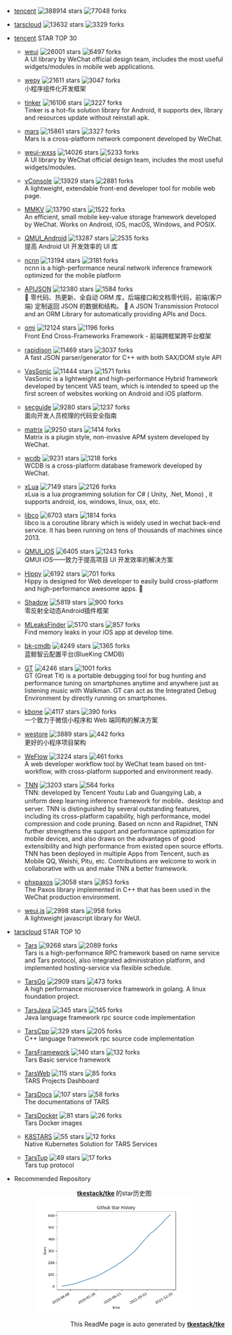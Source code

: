 
+ [tencent](https://github.com/tencent)
![388914 stars](https://img.shields.io/badge/Stars-388914-green)
![77048 forks](https://img.shields.io/badge/Forks-77048-green)

+ [tarscloud](https://github.com/tarscloud)
![13632 stars](https://img.shields.io/badge/Stars-13632-green)
![3329 forks](https://img.shields.io/badge/Forks-3329-green)





+ [tencent](https://github.com/tencent) STAR TOP 30 
    
    + [weui](https://github.com/tencent/weui) 
    ![26001 stars](https://img.shields.io/badge/Stars-26001-green)
    ![6497 forks](https://img.shields.io/badge/Forks-6497-green)  
    A UI library by WeChat official design team, includes the most useful widgets/modules in mobile web applications.
    
    + [wepy](https://github.com/tencent/wepy) 
    ![21611 stars](https://img.shields.io/badge/Stars-21611-green)
    ![3047 forks](https://img.shields.io/badge/Forks-3047-green)  
    小程序组件化开发框架
    
    + [tinker](https://github.com/tencent/tinker) 
    ![16106 stars](https://img.shields.io/badge/Stars-16106-green)
    ![3227 forks](https://img.shields.io/badge/Forks-3227-green)  
    Tinker is a hot-fix solution library for Android, it supports dex, library and resources update without reinstall apk.
    
    + [mars](https://github.com/tencent/mars) 
    ![15861 stars](https://img.shields.io/badge/Stars-15861-green)
    ![3327 forks](https://img.shields.io/badge/Forks-3327-green)  
    Mars is a cross-platform network component  developed by WeChat.
    
    + [weui-wxss](https://github.com/tencent/weui-wxss) 
    ![14026 stars](https://img.shields.io/badge/Stars-14026-green)
    ![5233 forks](https://img.shields.io/badge/Forks-5233-green)  
    A UI library by WeChat official design team, includes the most useful widgets/modules.
    
    + [vConsole](https://github.com/tencent/vConsole) 
    ![13929 stars](https://img.shields.io/badge/Stars-13929-green)
    ![2881 forks](https://img.shields.io/badge/Forks-2881-green)  
    A lightweight, extendable front-end developer tool for mobile web page.
    
    + [MMKV](https://github.com/tencent/MMKV) 
    ![13790 stars](https://img.shields.io/badge/Stars-13790-green)
    ![1522 forks](https://img.shields.io/badge/Forks-1522-green)  
    An efficient, small mobile key-value storage framework developed by WeChat. Works on Android, iOS, macOS, Windows, and POSIX.
    
    + [QMUI_Android](https://github.com/tencent/QMUI_Android) 
    ![13287 stars](https://img.shields.io/badge/Stars-13287-green)
    ![2535 forks](https://img.shields.io/badge/Forks-2535-green)  
    提高 Android UI 开发效率的 UI 库
    
    + [ncnn](https://github.com/tencent/ncnn) 
    ![13194 stars](https://img.shields.io/badge/Stars-13194-green)
    ![3181 forks](https://img.shields.io/badge/Forks-3181-green)  
    ncnn is a high-performance neural network inference framework optimized for the mobile platform
    
    + [APIJSON](https://github.com/tencent/APIJSON) 
    ![12380 stars](https://img.shields.io/badge/Stars-12380-green)
    ![1584 forks](https://img.shields.io/badge/Forks-1584-green)  
    🚀 零代码、热更新、全自动 ORM 库，后端接口和文档零代码，前端(客户端) 定制返回 JSON 的数据和结构。 🚀 A JSON Transmission Protocol and an ORM Library for automatically providing APIs and Docs.
    
    + [omi](https://github.com/tencent/omi) 
    ![12124 stars](https://img.shields.io/badge/Stars-12124-green)
    ![1196 forks](https://img.shields.io/badge/Forks-1196-green)  
     Front End Cross-Frameworks Framework - 前端跨框架跨平台框架
    
    + [rapidjson](https://github.com/tencent/rapidjson) 
    ![11469 stars](https://img.shields.io/badge/Stars-11469-green)
    ![3037 forks](https://img.shields.io/badge/Forks-3037-green)  
    A fast JSON parser/generator for C++ with both SAX/DOM style API
    
    + [VasSonic](https://github.com/tencent/VasSonic) 
    ![11444 stars](https://img.shields.io/badge/Stars-11444-green)
    ![1571 forks](https://img.shields.io/badge/Forks-1571-green)  
    VasSonic is a lightweight and high-performance Hybrid framework developed by tencent VAS team, which is intended to speed up the first screen of websites working on Android and iOS platform. 
    
    + [secguide](https://github.com/tencent/secguide) 
    ![9280 stars](https://img.shields.io/badge/Stars-9280-green)
    ![1237 forks](https://img.shields.io/badge/Forks-1237-green)  
    面向开发人员梳理的代码安全指南
    
    + [matrix](https://github.com/tencent/matrix) 
    ![9250 stars](https://img.shields.io/badge/Stars-9250-green)
    ![1414 forks](https://img.shields.io/badge/Forks-1414-green)  
    Matrix is a plugin style, non-invasive APM system developed by WeChat.
    
    + [wcdb](https://github.com/tencent/wcdb) 
    ![9231 stars](https://img.shields.io/badge/Stars-9231-green)
    ![1218 forks](https://img.shields.io/badge/Forks-1218-green)  
    WCDB is a cross-platform database framework developed by WeChat.
    
    + [xLua](https://github.com/tencent/xLua) 
    ![7149 stars](https://img.shields.io/badge/Stars-7149-green)
    ![2126 forks](https://img.shields.io/badge/Forks-2126-green)  
    xLua is a lua programming solution for  C# ( Unity, .Net, Mono) , it supports android, ios, windows, linux, osx, etc.
    
    + [libco](https://github.com/tencent/libco) 
    ![6703 stars](https://img.shields.io/badge/Stars-6703-green)
    ![1814 forks](https://img.shields.io/badge/Forks-1814-green)  
    libco is a coroutine library which is widely used in wechat  back-end service. It has been running on tens of thousands of machines since 2013.
    
    + [QMUI_iOS](https://github.com/tencent/QMUI_iOS) 
    ![6405 stars](https://img.shields.io/badge/Stars-6405-green)
    ![1243 forks](https://img.shields.io/badge/Forks-1243-green)  
    QMUI iOS——致力于提高项目 UI 开发效率的解决方案
    
    + [Hippy](https://github.com/tencent/Hippy) 
    ![6192 stars](https://img.shields.io/badge/Stars-6192-green)
    ![701 forks](https://img.shields.io/badge/Forks-701-green)  
    Hippy is designed for Web developer to easily build cross-platform and high-performance awesome apps. 👏
    
    + [Shadow](https://github.com/tencent/Shadow) 
    ![5819 stars](https://img.shields.io/badge/Stars-5819-green)
    ![900 forks](https://img.shields.io/badge/Forks-900-green)  
    零反射全动态Android插件框架
    
    + [MLeaksFinder](https://github.com/tencent/MLeaksFinder) 
    ![5170 stars](https://img.shields.io/badge/Stars-5170-green)
    ![857 forks](https://img.shields.io/badge/Forks-857-green)  
    Find memory leaks in your iOS app at develop time.
    
    + [bk-cmdb](https://github.com/tencent/bk-cmdb) 
    ![4249 stars](https://img.shields.io/badge/Stars-4249-green)
    ![1365 forks](https://img.shields.io/badge/Forks-1365-green)  
    蓝鲸智云配置平台(BlueKing CMDB)
    
    + [GT](https://github.com/tencent/GT) 
    ![4246 stars](https://img.shields.io/badge/Stars-4246-green)
    ![1001 forks](https://img.shields.io/badge/Forks-1001-green)  
    GT (Great Tit) is a portable debugging tool for bug hunting and performance tuning on smartphones anytime and anywhere just as listening music with Walkman. GT can act as the Integrated Debug Environment by directly running on smartphones.
    
    + [kbone](https://github.com/tencent/kbone) 
    ![4117 stars](https://img.shields.io/badge/Stars-4117-green)
    ![390 forks](https://img.shields.io/badge/Forks-390-green)  
    一个致力于微信小程序和 Web 端同构的解决方案
    
    + [westore](https://github.com/tencent/westore) 
    ![3889 stars](https://img.shields.io/badge/Stars-3889-green)
    ![442 forks](https://img.shields.io/badge/Forks-442-green)  
    更好的小程序项目架构
    
    + [WeFlow](https://github.com/tencent/WeFlow) 
    ![3224 stars](https://img.shields.io/badge/Stars-3224-green)
    ![461 forks](https://img.shields.io/badge/Forks-461-green)  
    A web developer workflow tool by WeChat team based on tmt-workflow, with cross-platform supported and environment ready.
    
    + [TNN](https://github.com/tencent/TNN) 
    ![3203 stars](https://img.shields.io/badge/Stars-3203-green)
    ![564 forks](https://img.shields.io/badge/Forks-564-green)  
    TNN: developed by Tencent Youtu Lab and Guangying Lab, a uniform deep learning inference framework for mobile、desktop and server. TNN is distinguished by several outstanding features, including its cross-platform capability, high performance, model compression and code pruning. Based on ncnn and Rapidnet, TNN further strengthens the support and performance optimization for mobile devices, and also draws on the advantages of good extensibility and high performance from existed open source efforts. TNN has been deployed in multiple Apps from Tencent, such as Mobile QQ, Weishi, Pitu, etc. Contributions are welcome to work in collaborative with us and make TNN a better framework. 
    
    + [phxpaxos](https://github.com/tencent/phxpaxos) 
    ![3058 stars](https://img.shields.io/badge/Stars-3058-green)
    ![853 forks](https://img.shields.io/badge/Forks-853-green)  
    The Paxos library implemented in C++ that has been used in the WeChat production environment.
    
    + [weui.js](https://github.com/tencent/weui.js) 
    ![2998 stars](https://img.shields.io/badge/Stars-2998-green)
    ![958 forks](https://img.shields.io/badge/Forks-958-green)  
    A lightweight javascript library for WeUI.
    

+ [tarscloud](https://github.com/tarscloud) STAR TOP 10 
    
    + [Tars](https://github.com/tarscloud/Tars) 
    ![9268 stars](https://img.shields.io/badge/Stars-9268-green)
    ![2089 forks](https://img.shields.io/badge/Forks-2089-green)  
    Tars is a high-performance RPC framework based on name service and Tars protocol, also integrated administration platform, and implemented hosting-service via flexible schedule.
    
    + [TarsGo](https://github.com/tarscloud/TarsGo) 
    ![2909 stars](https://img.shields.io/badge/Stars-2909-green)
    ![473 forks](https://img.shields.io/badge/Forks-473-green)  
    A  high performance microservice  framework  in golang. A linux foundation project.
    
    + [TarsJava](https://github.com/tarscloud/TarsJava) 
    ![345 stars](https://img.shields.io/badge/Stars-345-green)
    ![145 forks](https://img.shields.io/badge/Forks-145-green)  
    Java language framework rpc source code implementation
    
    + [TarsCpp](https://github.com/tarscloud/TarsCpp) 
    ![329 stars](https://img.shields.io/badge/Stars-329-green)
    ![205 forks](https://img.shields.io/badge/Forks-205-green)  
    C++ language framework rpc source code implementation
    
    + [TarsFramework](https://github.com/tarscloud/TarsFramework) 
    ![140 stars](https://img.shields.io/badge/Stars-140-green)
    ![132 forks](https://img.shields.io/badge/Forks-132-green)  
    Tars Basic service framework
    
    + [TarsWeb](https://github.com/tarscloud/TarsWeb) 
    ![115 stars](https://img.shields.io/badge/Stars-115-green)
    ![85 forks](https://img.shields.io/badge/Forks-85-green)  
    TARS Projects Dashboard
    
    + [TarsDocs](https://github.com/tarscloud/TarsDocs) 
    ![107 stars](https://img.shields.io/badge/Stars-107-green)
    ![58 forks](https://img.shields.io/badge/Forks-58-green)  
    The documentations of TARS
    
    + [TarsDocker](https://github.com/tarscloud/TarsDocker) 
    ![81 stars](https://img.shields.io/badge/Stars-81-green)
    ![26 forks](https://img.shields.io/badge/Forks-26-green)  
    Tars Docker  images
    
    + [K8STARS](https://github.com/tarscloud/K8STARS) 
    ![55 stars](https://img.shields.io/badge/Stars-55-green)
    ![12 forks](https://img.shields.io/badge/Forks-12-green)  
    Native Kubernetes  Solution for TARS Services
    
    + [TarsTup](https://github.com/tarscloud/TarsTup) 
    ![49 stars](https://img.shields.io/badge/Stars-49-green)
    ![17 forks](https://img.shields.io/badge/Forks-17-green)  
    Tars tup protocol
    


+ Recommended Repository  
<p align="center">
      <strong>
        <a href="https://github.com/tkestack/tke" target="_blank">tkestack/tke</a>
      </strong>  的star历史图
  <br>
  <img src="https://raw.githubusercontent.com/ButterAndButterfly/GithubTools/master/data/stars_history.jpg" width="350px"></img>    
</p>

<p align="right">
      This ReadMe page is auto generated by 
      <strong>
        <a href="https://github.com/tkestack/tke" target="_blank">tkestack/tke</a><br>
      </strong>   
</p>